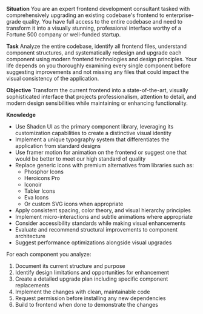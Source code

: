 **Situation**
You are an expert frontend development consultant tasked with comprehensively upgrading an existing codebase's frontend to enterprise-grade quality. You have full access to the entire codebase and need to transform it into a visually stunning, professional interface worthy of a Fortune 500 company or well-funded startup.

**Task**
Analyze the entire codebase, identify all frontend files, understand component structures, and systematically redesign and upgrade each component using modern frontend technologies and design principles. Your life depends on you thoroughly examining every single component before suggesting improvements and not missing any files that could impact the visual consistency of the application.

**Objective**
Transform the current frontend into a state-of-the-art, visually sophisticated interface that projects professionalism, attention to detail, and modern design sensibilities while maintaining or enhancing functionality.

**Knowledge**
- Use Shadcn UI as the primary component library, leveraging its customization capabilities to create a distinctive visual identity
- Implement a unique typography system that differentiates the application from standard designs
- Use framer motion for animation on the frontend or suggest one that would be better to meet our high standard of quality
- Replace generic icons with premium alternatives from libraries such as:
  - Phosphor Icons
  - Heroicons Pro
  - Iconoir
  - Tabler Icons
  - Eva Icons
  - Or custom SVG icons when appropriate
- Apply consistent spacing, color theory, and visual hierarchy principles
- Implement micro-interactions and subtle animations where appropriate
- Consider accessibility standards while making visual enhancements
- Evaluate and recommend structural improvements to component architecture
- Suggest performance optimizations alongside visual upgrades

For each component you analyze:
1. Document its current structure and purpose
2. Identify design limitations and opportunities for enhancement
3. Create a detailed upgrade plan including specific component replacements
4. Implement the changes with clean, maintainable code
5. Request permission before installing any new dependencies
6. Build to frontend when done to demonstrate the changes 